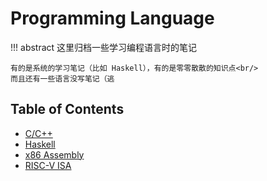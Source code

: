 # Programming Language

!!! abstract 
    这里归档一些学习编程语言时的笔记
    
    有的是系统的学习笔记（比如 Haskell），有的是零零散散的知识点<br/>
    而且还有一些语言没写笔记（逃

## Table of Contents
- [C/C++](c_cpp)
- [Haskell](haskell)
- [x86 Assembly](asm)
- [RISC-V ISA](riscv)
